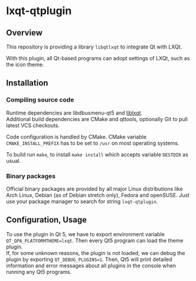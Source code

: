 # lxqt-qtplugin

## Overview

This repository is providing a library `libqtlxqt` to integrate Qt with LXQt.

With this plugin, all Qt-based programs can adopt settings of LXQt, such as the icon theme.

## Installation

### Compiling source code

Runtime dependencies are libdbusmenu-qt5 and [liblxqt](https://github.com/lxde/liblxqt).   
Additional build dependencies are CMake and qttools, optionally Git to pull latest VCS checkouts.   

Code configuration is handled by CMake. CMake variable `CMAKE_INSTALL_PREFIX` has to be set to `/usr` on most operating systems.   

To build run `make`, to install `make install` which accepts variable `DESTDIR` as usual.   

### Binary packages

Official binary packages are provided by all major Linux distributions like Arch Linux, Debian (as of Debian stretch only), Fedora and openSUSE. Just use your package manager to search for string `lxqt-qtplugin`.

## Configuration, Usage

To use the plugin in Qt 5, we have to export environment variable `QT_QPA_PLATFORMTHEME=lxqt`. Then every Qt5 program can load the theme plugin.   
If, for some unknown reasons, the plugin is not loaded, we can debug the plugin by exporting `QT_DEBUG_PLUGINS=1`. Then, Qt5 will print detailed information and error messages about all plugins in the console when running any Qt5 programs.
